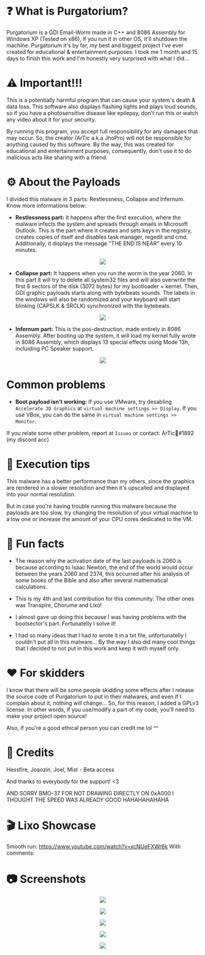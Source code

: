 # ❓ What is Purgatorium?
Purgatorium is a GDI Email-Worm made in C++ and 8086 Assembly for Windows XP (Tested on x86), if you run it in other OS, it'll shutdown the machine. Purgatorium it's by far, my best and biggest project I've ever created for educational &amp; entertainment purposes. I took me 1 month and 15 days to finish this work and I'm honestly very surprised with what I did...

# ⚠️ Important!!!
This is a potentially harmful program that can cause your system's death & data loss. This software also displays flashing lights and plays loud sounds, so if you have a photosensitive disease like epilepsy, don't run this or watch any video about it for your security.

By running this program, you accept full responsibility for any damages that may occur. So, the creator (ArTic a.k.a JhoPro) will not be responsible for anything caused by this software. By the way, this was created for educational and entertainment purposes, consequently, don't use it to do malicious acts like sharing with a friend.

# ⚙️ About the Payloads
I divided this malware in 3 parts: Restlessness, Collapse and Infernum. Know more informations below:

* <b>Restlessness part:</b> It happens after the first execution, where the malware infects the system and spreads through emails in Microsoft Outlook. This is the part where it creates and sets keys in the registry, creates copies of itself and disables task manager, regedit and cmd. Additionally, it displays the message "THE END IS NEAR" every 10 minutes.
<p align="center"><img src="Screenshots/Screenshot.png"></p>

* <b>Collapse part:</b> It happens when you run the worm in the year 2060. In this part it will try to delete all system32 files and will also overwrite the first 6 sectors of the disk (3072 bytes) for my bootloader + kernel. Then, GDI graphic payloads starts along with bytebeats sounds. The labels in the windows will also be randomized and your keyboard will start blinking (CAPSLK & SRCLK) synchronized with the bytebeats.
<p align="center"><img src="Screenshots/Screenshot_1.png"></p>

* <b>Infernum part:</b> This is the pos-destruction, made entirely in 8086 Assembly. After booting up the system, it will load my kernel fully wrote in 8086 Assembly, which displays 13 special effects using Mode 13h, incluiding PC Speaker support.
<p align="center"><img src="Screenshots/Screenshot_8.png"></p>

# Common problems

* <b>Boot payload isn't working:</b> If you use VMware, try desabling `Accelerate 3D Graphics` at `virtual machine settings >> Display`. If you use VBox, you can do the same in `virtual machine settings >> Monitor`.

If you relate some other problem, report at `Issues` or contact: ArTic🌊#1892 (my discord acc)

# 🚀 Execution tips
This malware has a better performance than my others, since the graphics are rendered in a slower resolution and then it's upscalled and displayed into your normal resolution. 

But in case you're having trouble running this malware because the payloads are too slow, try changing the resolution of your virtual machine to a low one or increase the amount of your CPU cores dedicated to the VM.

# 🤔 Fun facts
* The reason why the activation date of the last payloads is 2060 is because according to Isaac Newton, the end of the world would occur between the years 2060 and 2374, this occurred after his analysis of some books of the Bible and also after several mathematical calculations.

* This is my 4th and last contribution for this community. The other ones was Transpire, Chorume and Lixo!

* I almost gave up doing this because I was having problems with the bootsector's part. Fortunatelly I solve it!

* I had so many ideas that I had to wrote it in a txt file, unfortunatelly I couldn't put all in this malware... By the way I also did many cool things that I decided to not put in this work and keep it with myself only.

# ❤️ For skidders
I know that there will be some people skidding some effects after I release the source code of Purgatorium to put in their malwares, and even if I complain about it, nothing will change... So, for this reason, I added a GPLv3 license. In other words, if you use/modify a part of my code, you'll need to make your project open source!

Also, if you're a good ethical person you can credit me lol ^^

# 🤝 Credits
Hessfire, Joaozin, Joel, Mist - Beta access

And thanks to everybody for the support! <3

AND SORRY BMO-37 FOR NOT DRAWING DIRECTLY ON 0xA000
I THOUGHT THE SPEED WAS ALREADY GOOD HAHAHAHAHAHA

# 🎬 Lixo Showcase
Smooth run: https://www.youtube.com/watch?v=xcNUeFXWr6k
With comments: 

# 📷 Screenshots
<p align="center"><img src="Screenshots/Screenshot_2.png"></p>
<p align="center"><img src="Screenshots/Screenshot_5.png"></p>
<p align="center"><img src="Screenshots/Screenshot_6.png"></p>
<p align="center"><img src="Screenshots/Screenshot_9.png"></p>
<p align="center"><img src="Screenshots/Screenshot_10.png"></p>
